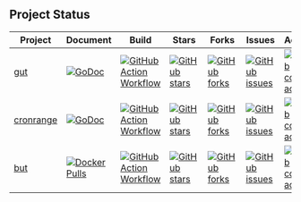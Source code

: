 ## Project Status

| Project                                        | Document                                                                                                        | Build                                                                                                                                              | Stars                                                                                                               | Forks                                                                                                                    | Issues                                                                                                                | Activity                                                                                                                       | Last                                                                                                                                |
| ---------------------------------------------- | --------------------------------------------------------------------------------------------------------------- | -------------------------------------------------------------------------------------------------------------------------------------------------- | ------------------------------------------------------------------------------------------------------------------- | ------------------------------------------------------------------------------------------------------------------------ | --------------------------------------------------------------------------------------------------------------------- | ------------------------------------------------------------------------------------------------------------------------------ | ----------------------------------------------------------------------------------------------------------------------------------- |
| [gut](https://github.com/1set/gut)             | [![GoDoc](https://godoc.org/github.com/1set/gut?status.svg)](https://godoc.org/github.com/1set/gut)             | [![GitHub Action Workflow](https://github.com/1set/gut/workflows/Ubuntu/badge.svg)](https://github.com/1set/gut/actions?workflow=Ubuntu)           | [![GitHub stars](https://img.shields.io/github/stars/1set/gut)](https://github.com/1set/gut/stargazers)             | [![GitHub forks](https://img.shields.io/github/forks/1set/gut)](https://github.com/1set/gut/network/members)             | [![GitHub issues](https://img.shields.io/github/issues-raw/1set/gut)](https://github.com/1set/gut/issues)             | [![GitHub commit activity](https://img.shields.io/github/commit-activity/w/1set/gut)](https://github.com/1set/gut)             | [![GitHub last commit](https://img.shields.io/github/last-commit/1set/gut)](https://github.com/1set/gut/commits/master)             |
| [cronrange](https://github.com/1set/cronrange) | [![GoDoc](https://godoc.org/github.com/1set/cronrange?status.svg)](https://godoc.org/github.com/1set/cronrange) | [![GitHub Action Workflow](https://github.com/1set/cronrange/workflows/build/badge.svg)](https://github.com/1set/cronrange/actions?workflow=build) | [![GitHub stars](https://img.shields.io/github/stars/1set/cronrange)](https://github.com/1set/cronrange/stargazers) | [![GitHub forks](https://img.shields.io/github/forks/1set/cronrange)](https://github.com/1set/cronrange/network/members) | [![GitHub issues](https://img.shields.io/github/issues-raw/1set/cronrange)](https://github.com/1set/cronrange/issues) | [![GitHub commit activity](https://img.shields.io/github/commit-activity/w/1set/cronrange)](https://github.com/1set/cronrange) | [![GitHub last commit](https://img.shields.io/github/last-commit/1set/cronrange)](https://github.com/1set/cronrange/commits/master) |
| [but](https://github.com/1set/but)             | [![Docker Pulls](https://img.shields.io/docker/pulls/1set/but)](https://hub.docker.com/r/1set/but)              | [![GitHub Action Workflow](https://github.com/1set/but/workflows/build/badge.svg)](https://github.com/1set/but/actions?workflow=build)           | [![GitHub stars](https://img.shields.io/github/stars/1set/but)](https://github.com/1set/but/stargazers)             | [![GitHub forks](https://img.shields.io/github/forks/1set/but)](https://github.com/1set/but/network/members)             | [![GitHub issues](https://img.shields.io/github/issues-raw/1set/but)](https://github.com/1set/but/issues)             | [![GitHub commit activity](https://img.shields.io/github/commit-activity/w/1set/but)](https://github.com/1set/but)             | [![GitHub last commit](https://img.shields.io/github/last-commit/1set/but)](https://github.com/1set/but/commits/master)             |
